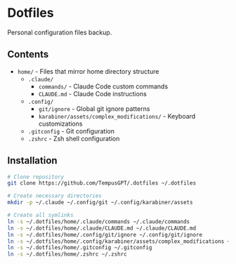 # Dotfiles

Personal configuration files backup.

## Contents

-   `home/` - Files that mirror home directory structure
    -   `.claude/`
        -   `commands/` - Claude Code custom commands
        -   `CLAUDE.md` - Claude Code instructions
    -   `.config/`
        -   `git/ignore` - Global git ignore patterns
        -   `karabiner/assets/complex_modifications/` - Keyboard customizations
    -   `.gitconfig` - Git configuration
    -   `.zshrc` - Zsh shell configuration

## Installation

```bash
# Clone repository
git clone https://github.com/TempusGPT/.dotfiles ~/.dotfiles

# Create necessary directories
mkdir -p ~/.claude ~/.config/git ~/.config/karabiner/assets

# Create all symlinks
ln -s ~/.dotfiles/home/.claude/commands ~/.claude/commands
ln -s ~/.dotfiles/home/.claude/CLAUDE.md ~/.claude/CLAUDE.md
ln -s ~/.dotfiles/home/.config/git/ignore ~/.config/git/ignore
ln -s ~/.dotfiles/home/.config/karabiner/assets/complex_modifications ~/.config/karabiner/assets/complex_modifications
ln -s ~/.dotfiles/home/.gitconfig ~/.gitconfig
ln -s ~/.dotfiles/home/.zshrc ~/.zshrc
```

